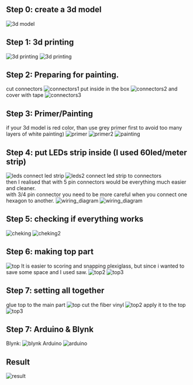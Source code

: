 ## Step 0: create a 3d model
![3d model](https://github.com/ArtiomBoo/Arduino_HexaLeaf/blob/master/images/autocad.JPG)

## Step 1: 3d printing 
![3d printing](https://github.com/ArtiomBoo/Arduino_Hexagon-LEDs/blob/master/images/20190505_114858.jpg)
![3d printing](https://github.com/ArtiomBoo/Arduino_Hexagon-LEDs/blob/master/images/20190412_152043.jpg)

## Step 2: Preparing for painting.   
cut connectors
![connectors1](https://github.com/ArtiomBoo/Arduino_HexaLeaf/blob/master/images/20190505_204603.jpg)
put inside in the box
![connectors2](https://github.com/ArtiomBoo/Arduino_HexaLeaf/blob/master/images/20190505_204858.jpg)
and cover with tape 
![connectors3](https://github.com/ArtiomBoo/Arduino_HexaLeaf/blob/master/images/20190505_205217.jpg)

## Step 3: Primer/Painting  
if your 3d model is red color, than use grey primer first to avoid too many layers of white painting)
![primer](https://github.com/ArtiomBoo/Arduino_Hexagon-LEDs/blob/master/images/20190501_095853.jpg)
![primer2](https://github.com/ArtiomBoo/Arduino_Hexagon-LEDs/blob/master/images/20190504_130005.jpg)
![painting](https://github.com/ArtiomBoo/Arduino_Hexagon-LEDs/blob/master/images/20190504_172753.jpg)

## Step 4: put LEDs strip inside (I used 60led/meter strip)
![leds](https://github.com/ArtiomBoo/Arduino_HexaLeaf/blob/master/images/20190506_071515.jpg)
connect led strip
![leds2](https://github.com/ArtiomBoo/Arduino_HexaLeaf/blob/master/images/20190506_071555.jpg)
connect led strip to connectors  
then I realised that with 5 pin connectors would be everything much easier and cleaner.  
with 3/4 pin connector you need to be more careful when you connect one hexagon to another. 
![wiring_diagram](https://github.com/ArtiomBoo/Arduino_HexaLeaf/blob/master/images/hexa_pinout4_5_small.png)
![wiring_diagram](https://github.com/ArtiomBoo/Arduino_HexaLeaf/blob/master/images/20190507_121624.jpg)

## Step 5: checking if everything works
![cheking](https://github.com/ArtiomBoo/Arduino_HexaLeaf/blob/master/images/20190507_200230.jpg)
![cheking2](https://github.com/ArtiomBoo/Arduino_HexaLeaf/blob/master/images/first_test_gif2.gif)

## Step 6: making top part
![top](https://github.com/ArtiomBoo/Arduino_HexaLeaf/blob/master/images/20190512_122524.jpg)
It is easier to scoring and snapping plexiglass, but since i wanted to save some space and I used saw. 
![top2](https://github.com/ArtiomBoo/Arduino_HexaLeaf/blob/master/images/20190516_123024.jpg)
![top3](https://github.com/ArtiomBoo/Arduino_HexaLeaf/blob/master/images/20190516_122524.jpg)

## Step 7: setting all together 
glue top to the main part
![top](https://github.com/ArtiomBoo/Arduino_HexaLeaf/blob/master/images/20190617_122513.jpg)
cut the fiber vinyl
![top2](https://github.com/ArtiomBoo/Arduino_HexaLeaf/blob/master/images/20190617_122013.jpg)
apply it to the top
![top3](https://github.com/ArtiomBoo/Arduino_HexaLeaf/blob/master/images/20190617_121613.jpg)

## Step 7: Arduino & Blynk
Blynk:
![blynk](https://github.com/ArtiomBoo/Arduino_HexaLeaf/blob/master/images/Screenshot_20190619-161609_Blynk3.jpg)
Arduino
![arduino](https://github.com/ArtiomBoo/Arduino_HexaLeaf/blob/master/images/Screenshot_20190619-161633_arduino2.jpg)

## Result
![result](https://github.com/ArtiomBoo/Arduino_HexaLeaf/blob/master/images/20190619_104234.jpg)
